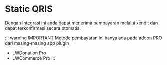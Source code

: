 
# Static QRIS

 <Badge text="Goal"/> Dengan Integrasi ini anda dapat menerima pembayaran melalui xendit dan dapat terkonfirmasi secara otomatis.

::: warning IMPORTANT
Metode pembayaran ini hanya ada pada addon PRO dari masing-masing app plugin
- LWDonation Pro
- LWCommerce Pro
:::
